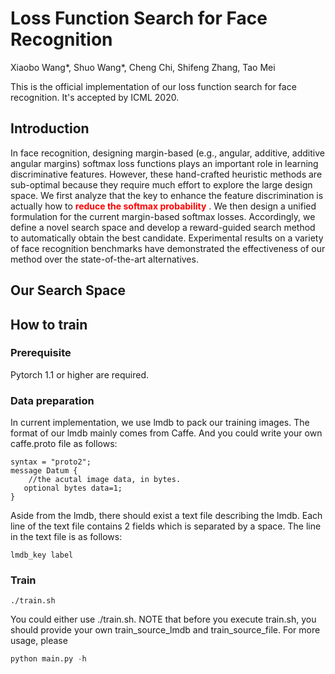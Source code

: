 # Loss Function Search for Face Recognition
Xiaobo Wang*, Shuo Wang*, Cheng Chi, Shifeng Zhang, Tao Mei

This is the official implementation of our loss function search for face recognition.
It's accepted by ICML 2020.

## Introduction
In face recognition, designing margin-based (e.g., angular, additive, additive angular margins) softmax loss functions plays an important role in learning discriminative features.
However, these hand-crafted heuristic methods are sub-optimal because they require much effort to explore the large design space.
We first analyze that the key to enhance the feature discrimination is actually how to <font color=#FF0000>**reduce the softmax probability** </font>. We then design a unified formulation for the current margin-based softmax losses. Accordingly, we define a novel search space and develop a reward-guided search method to automatically obtain the best candidate.
Experimental results on a variety of face recognition benchmarks have demonstrated the effectiveness of our method over the state-of-the-art alternatives.
## Our Search Space

## How to train
### Prerequisite
Pytorch 1.1 or higher are required.
### Data preparation
In current implementation, we use lmdb to pack our training images. The format of our lmdb mainly comes from Caffe. And
you could write your own caffe.proto file as follows:
```buildoutcfg
syntax = "proto2";
message Datum {
    //the acutal image data, in bytes.
   optional bytes data=1;
}
```
Aside from the lmdb, there should exist a text file describing the lmdb. Each line of the text file
contains 2 fields which is separated by a space. The line in the text file is as follows:
```buildoutcfg
lmdb_key label
```
### Train
```shell
./train.sh
```
You could either use ./train.sh. NOTE that before you execute train.sh, you should provide your own train_source_lmdb 
and train_source_file. For more usage, please 
```python
python main.py -h
```



